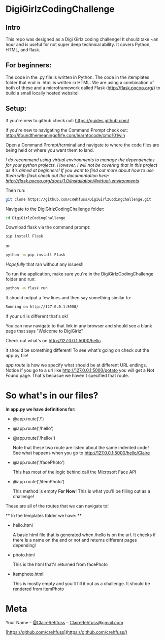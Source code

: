 # DigiGirlzCodingChallenge
## Intro
This repo was designed as a Digi Girlz coding challenge! It should take ~an hour and is useful for not super deep technical ability. It covers Python, HTML, and flask.

## For beginners:
The code in the .py file is written in Python. 
The code in the /templates folder that end in .html is written in HTML.
We are using a combination of both of these and a microframework called Flask (http://flask.pocoo.org/) to build a small locally hosted website!





## Setup:
If you're new to github check out: https://guides.github.com/

If you're new to navigating the Command Prompt check out: http://ifoundthemeaningoflife.com/learntocode/cmd101win

Open a Command Prompt/terminal and navigate to where the code files are being held or where you want them to land.

_I do recommend using virtual environments to manage the dependencies for your python projects. However, I will not be covering that in this project as it's aimed at beginners! If you want to find out more about how to use them with flask check out the documentation here: http://flask.pocoo.org/docs/1.0/installation/#virtual-environments_

Then run: 
```sh
git clone https://github.com/CRehfuss/DigiGirlzCodingChallenge.git
```

Navigate to the DigiGirlzCodingChallenge folder:
```sh
cd DigiGirlzCodingChallenge
```

Download flask via the command prompt:
```sh
pip install Flask
```
or 
```sh
python -m pip install Flask
```

_Hopefully_ that ran without any issues!!


To run the application, make sure you're in the DigiGirlzCodingChallenge folder and run:
```sh
python -m flask run
```
It should output a few lines and then say something similar to:
```sh
Running on http://127.0.0.1:5000/
```
If your url is different that's ok!

You can now navigate to that link in any browser and should see a blank page that says "Welcome to DigiGirlz"

Check out what's on http://127.0.0.1:5000/hello 

It should be something different! To see what's going on check out the app.py file!

_app.route_ is how we specify what should be at different URL endings. Notice if you go to a url like http://127.0.0.1:5000/potato you will get a Not Found page. That's becasue we haven't specified that route. 

# So what's in our files?

**In app.py we have definitions for:**

* @app.route('/')
* @app.route('/hello')
* @app.route('/hello/<name>')

   Note that these two route are listed about the same indented code!  
   See what happens when you go to http://127.0.0.1:5000/hello/Claire

* @app.route('/facePhoto')

   This has most of the logic behind call the Microsoft Face API

* @app.route('/itemPhoto')

   This method is empty **For Now**! This is what you'll be filling out as a challenge!

These are all of the routes that we can navigate to!


** In the templates folder we have: **

* hello.html 

   A basic html file that is generated when /hello is on the url. It checks if there is a name on the end or not and returns different pages depending!

* photo.html

   This is the html that's returned from facePhoto

* itemphoto.html

   This is mostly empty and you'll fill it out as a challenge. It should be rendered from itemPhoto
   


# Meta

Your Name – [@ClaireRehfuss](https://twitter.com/ClaireRehfuss) – ClaireRehfuss@gmail.com


[https://github.com/crehfuss](https://github.com/crehfuss/)